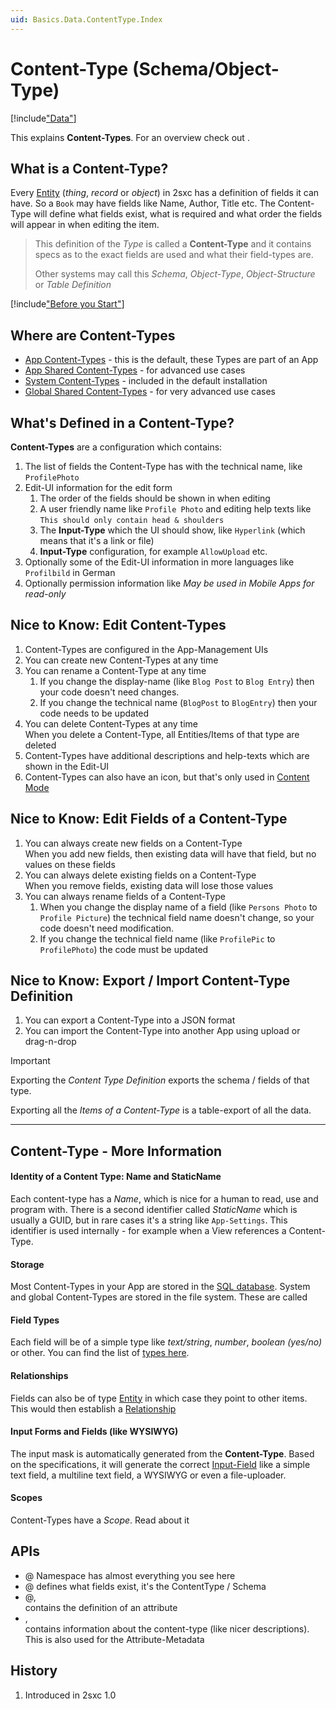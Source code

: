 ```yaml
---
uid: Basics.Data.ContentType.Index
---
```

# Content-Type (Schema/Object-Type)

[!include["Data"](../_shared-content-types.md)]

This explains **Content-Types**. For an overview check out [](xref:Basics.Data.Index).

## What is a Content-Type?

Every [Entity](xref:Specs.Data.Entities) (_thing_, _record_ or _object_) in 2sxc has a definition of fields it can have. So a `Book` may have fields like Name, Author, Title etc. 
The Content-Type will define what fields exist, what is required and what order the fields will appear in when editing the item. 

> This definition of the _Type_ is called a **Content-Type** and it contains specs as to the exact fields are used and what their field-types are.
> 
> Other systems may call this _Schema_, _Object-Type_, _Object-Structure_ or _Table Definition_

[!include["Before you Start"](../../../shared/before-you-start-idynamicentity.md)]

## Where are Content-Types

* [App Content-Types](xref:Basics.Data.ContentType.App) - this is the default, these Types are part of an App
* [App Shared Content-Types](xref:Basics.Data.ContentType.Shared) - for advanced use cases
* [System Content-Types](xref:Basics.Data.ContentType.System) - included in the default installation
* [Global Shared Content-Types](xref:Basics.Data.ContentType.Global) - for very advanced use cases

## What's Defined in a Content-Type?


**Content-Types** are a configuration which contains:

1. The list of fields the Content-Type has with the technical name, like `ProfilePhoto`
1. Edit-UI information for the edit form
    1. The order of the fields should be shown in when editing
    1. A user friendly name like `Profile Photo` and editing help texts like `This should only contain head & shoulders`
    1. The **Input-Type** which the UI should show, like `Hyperlink` (which means that it's a link or file)
    1. **Input-Type** configuration, for example `AllowUpload` etc.
1. Optionally some of the Edit-UI information in more languages like `Profilbild` in German
1. Optionally permission information like _May be used in Mobile Apps for read-only_


## Nice to Know: Edit Content-Types

1. Content-Types are configured in the App-Management UIs
1. You can create new Content-Types at any time
1. You can rename a Content-Type at any time
    1. If you change the display-name (like `Blog Post` to `Blog Entry`) then your code doesn't need changes.
    1. If you change the technical name (`BlogPost` to `BlogEntry`) then your code needs to be updated
1. You can delete Content-Types at any time  
    When you delete a Content-Type, all Entities/Items of that type are deleted
1. Content-Types have additional descriptions and help-texts which are shown in the Edit-UI
1. Content-Types can also have an icon, but that's only used in [Content Mode](xref:todo)


## Nice to Know: Edit Fields of a Content-Type

1. You can always create new fields on a Content-Type  
    When you add new fields, then existing data will have that field, but no values on these fields
1. You can always delete existing fields on a Content-Type  
    When you remove fields, existing data will lose those values
1. You can always rename fields of a Content-Type
    1. When you change the display name of a field (like `Persons Photo` to `Profile Picture`) the technical field name doesn't change, so your code doesn't need modification.
    1. If you change the technical field name (like `ProfilePic` to `ProfilePhoto`) the code must be updated


## Nice to Know: Export / Import Content-Type Definition

1. You can export a Content-Type into a JSON format
1. You can import the Content-Type into another App using upload or drag-n-drop

> [!IMPORTANT]
> Exporting the _Content Type Definition_ exports the schema / fields of that type. 
> 
> Exporting all the _Items of a Content-Type_ is a table-export of all the data. 


---

## Content-Type - More Information

#### Identity of a Content Type: Name and StaticName

Each content-type has a _Name_, which is nice for a human to read, use and program with. There is a second identifier called _StaticName_ which is usually a GUID, but in rare cases it's a string like `App-Settings`. This identifier is used internally - for example when a View references a Content-Type.

#### Storage
Most Content-Types in your App are stored in the [SQL database](xref:Basics.Data.ContentType.SqlStorage).
System and global Content-Types are stored in the file system. These are called [](xref:Basics.Data.ContentType.FileStorage)

#### Field Types
Each field will be of a simple type like _text/string_, _number_, _boolean (yes/no)_ or other. You can find the list of [types here](xref:Basics.Data.Fields.Index).

#### Relationships
Fields can also be of type [Entity](xref:Basics.Data.Fields.Entity) in which case they point to other items. This would then establish a [Relationship](xref:Basics.Data.Relationships.Index)

#### Input Forms and Fields (like WYSIWYG)
The input mask is automatically generated from the **Content-Type**. Based on the specifications, it will generate the correct [Input-Field](xref:Basics.Data.Fields.Index) like a simple text field, a multiline text field, a WYSIWYG or even a file-uploader. 

#### Scopes

Content-Types have a _Scope_. Read about it [](xref:Basics.Data.Scope)

## APIs

* @[](xref:ToSic.Eav.Data) Namespace has almost everything you see here
* @[](xref:ToSic.Eav.Data.IContentType) defines what fields exist, it's the ContentType / Schema
* @[](xref:ToSic.Eav.Data.IContentTypeAttribute), [](xref:ToSic.Eav.Data.ContentTypeAttribute)  
	contains the definition of an attribute
* [](xref:ToSic.Eav.Data.ContentTypeMetadata), [](xref:ToSic.Eav.Metadata.MetadataOf`1)  
	contains information about the content-type (like nicer descriptions).
	This is also used for the Attribute-Metadata

## History

1. Introduced in 2sxc 1.0
